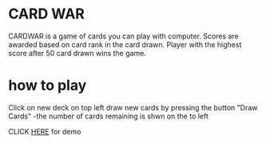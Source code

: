 # CARD WAR

CARDWAR is a game of cards you can play with computer. Scores are awarded based on card rank in the card drawn. Player with the highest score after 50 card drawn wins the game.

# how to play

Click on new deck on top left
draw new cards by pressing the button "Draw Cards"
-the number of cards remaining is shwn on the to left

CLICK [HERE](https://mayluv17.github.io/CardWar/) for demo
